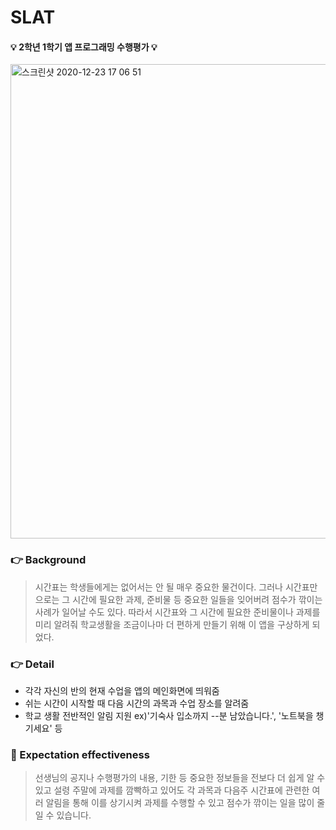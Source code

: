 # SLAT
#### :bulb: 2학년 1학기 앱 프로그래밍 수행평가 :bulb:

<img width="759" alt="스크린샷 2020-12-23 17 06 51" src="https://user-images.githubusercontent.com/62657732/110724737-b5e02d00-8259-11eb-885f-80ff8c450f2f.png">

### :point_right: Background
> 시간표는 학생들에게는 없어서는 안 될 매우 중요한 물건이다. 그러나 시간표만으로는 그 시간에 필요한 과제, 준비물 등 중요한 일들을 잊어버려 점수가 깎이는 사례가 일어날 수도 있다. 따라서 시간표와 그 시간에 필요한 준비물이나 과제를 미리 알려줘 학교생활을 조금이나마 더 편하게 만들기 위해 이 앱을 구상하게 되었다. 

### :point_right: Detail
* 각각 자신의 반의 현재 수업을 앱의 메인화면에 띄워줌
* 쉬는 시간이 시작할 때 다음 시간의 과목과 수업 장소를 알려줌
* 학교 생활 전반적인 알림 지원 ex)'기숙사 입소까지 --분 남았습니다.', '노트북을 챙기세요' 등


### :thought_balloon: Expectation effectiveness
> 선생님의 공지나 수행평가의 내용, 기한 등 중요한 정보들을 전보다 더 쉽게 알 수 있고 설령 주말에 과제를 깜빡하고 있어도 각 과목과 다음주 시간표에 관련한 여러 알림을 통해 이를 상기시켜 과제를 수행할 수 있고 점수가 깎이는 일을 많이 줄일 수 있습니다.



